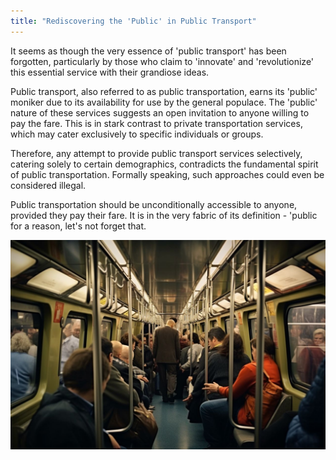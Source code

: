 ```yaml
---
title: "Rediscovering the 'Public' in Public Transport"
---
```


It seems as though the very essence of 'public transport' has been forgotten, particularly by those who claim to 'innovate' and 'revolutionize' this essential service with their grandiose ideas.

Public transport, also referred to as public transportation, earns its 'public' moniker due to its availability for use by the general populace. The 'public' nature of these services suggests an open invitation to anyone willing to pay the fare. This is in stark contrast to private transportation services, which may cater exclusively to specific individuals or groups.

Therefore, any attempt to provide public transport services selectively, catering solely to certain demographics, contradicts the fundamental spirit of public transportation. Formally speaking, such approaches could even be considered illegal.

Public transportation should be unconditionally accessible to anyone, provided they pay their fare. It is in the very fabric of its definition - 'public for a reason, let's not forget that.

![Rediscovering Public Transport](/images/afc.expert-2023-06-20-rediscovering-public-transport.jpeg)
